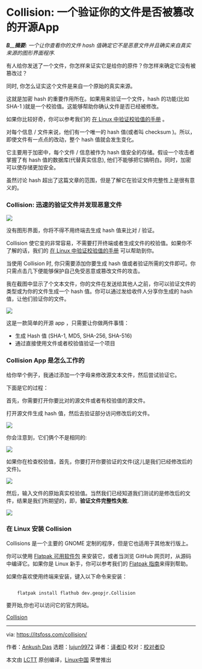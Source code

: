 [#]: subject: "Collision: An Open-Source App to Check if Your Files Were Tampered With"
[#]: via: "https://itsfoss.com/collision/"
[#]: author: "Ankush Das https://itsfoss.com/author/ankush/"
[#]: collector: "lujun9972"
[#]: translator: "hwlife"
[#]: reviewer: " "
[#]: publisher: " "
[#]: url: " "

Collision: 一个验证你的文件是否被篡改的开源App
======

_**B**__**摘要:** 一个让你查看你的文件 hash 值确定它不是恶意文件并且确实来自真实来源的图形界面程序._


有人给你发送了一个文件，你怎样来证实它是给你的原件？你怎样来确定它没有被篡改过？


同时, 你怎么证实这个文件是来自一个原始的真实来源。

这就是加密 hash 的重要作用所在。如果用来验证一个文件，hash 的功能(比如 SHA-1 )就是一个校验值。这能够帮助你确认文件是否已经被修改。


如果你比较好奇，你可以参考我们的 [在 Linux 中验证校验值的手册][1] 。 

对每个信息 / 文件来说，他们有一个唯一的 hash 值(或者叫 checksum )。所以，即使文件有一点点的改动，整个 hash 值就会发生变化。

它主要用于加密中，每个文件 / 信息被作为 hash 值安全的存储。假设一个攻击者掌握了有 hash 值的数据库(代替真实信息), 他们不能够把它搞明白。同时，加密可以使存储更加安全。

虽然讨论 hash 超出了这篇文章的范围，但是了解它在验证文件完整性上是很有意义的。

### Collision:  迅速的验证文件并发现恶意文件

![][2]

没有图形界面，你将不得不用终端去生成 hash 值来比对 / 验证。

Collision 使它变的非常容易，不需要打开终端或者生成文件的校验值。如果你不了解的话，我们的 [在 Linux 中验证校验值的手册][1] 可以帮助到你。 

当使用 Collision 时, 你只需要添加你要生成 hash 值或者验证所需的文件即可。你只需点击几下便能够保护自己免受恶意或篡改文件的攻击。

我在截图中显示了个文本文件，你的文件在发送给其他人之前，你可以验证文件的类型或为你的文件生成一个 hash 值。你可以通过发给收件人分享你生成的 hash 值，让他们验证你的文件。


![][3]

这是一款简单的开源 app ，只需要让你做两件事情：

  * 生成 Hash 值 (SHA-1, MD5, SHA-256, SHA-516)
  * 通过直接使用文件或者校验值验证一个项目



### Collision App 是怎么工作的

给你举个例子，我通过添加一个字母来修改源文本文件，然后尝试验证它。

下面是它的过程：

首先，你需要打开你要比对的源文件或者有校验值的源文件。

打开源文件生成 hash 值，然后去验证部分访问修改后的文件。


![][4]

你会注意到，它们俩个不是相同的:

![][5]

如果你在检查校验值，首先，你要打开你要验证的文件(这儿是我们已经修改后的文件)。

![][6]

然后，输入文件的原始真实校验值。当然我们已经知道我们测试的是修改后的文件，结果是我们所期望的，即，**验证文件完整性失败**.

![][7]

### 在 Linux 安装 Collision

Collisions 是一个主要的 GNOME 定制的程序，但是它也适用于其他发行版上。

你可以使用 [Flatpak 可用软件包][8] 来安装它，或者当浏览 GitHub 网页时，从源码中编译它。如果你是 Linux 新手，你可以参考我们的 [Flatpak 指南][9]来得到帮助。

如果你喜欢使用终端来安装，键入以下命令来安装：

```

    flatpak install flathub dev.geopjr.Collision

```

要开始,你也可以访问它的官方网站。 

[Collision][10]

--------------------------------------------------------------------------------

via: https://itsfoss.com/collision/

作者：[Ankush Das][a]
选题：[lujun9972][b]
译者：[译者ID](https://github.com/译者ID)
校对：[校对者ID](https://github.com/校对者ID)

本文由 [LCTT](https://github.com/LCTT/TranslateProject) 原创编译，[Linux中国](https://linux.cn/) 荣誉推出

[a]: https://itsfoss.com/author/ankush/
[b]: https://github.com/lujun9972
[1]: https://itsfoss.com/checksum-tools-guide-linux/
[2]: https://i0.wp.com/itsfoss.com/wp-content/uploads/2022/04/collission-verify-true.png?resize=800%2C617&ssl=1
[3]: https://i0.wp.com/itsfoss.com/wp-content/uploads/2022/04/collision-hash-values.png?resize=800%2C617&ssl=1
[4]: https://i0.wp.com/itsfoss.com/wp-content/uploads/2022/04/collision-file-open.png?resize=800%2C328&ssl=1
[5]: https://i0.wp.com/itsfoss.com/wp-content/uploads/2022/04/collision-file-check.png?resize=800%2C620&ssl=1
[6]: https://i0.wp.com/itsfoss.com/wp-content/uploads/2022/04/collision-file-verify.png?resize=800%2C373&ssl=1
[7]: https://i0.wp.com/itsfoss.com/wp-content/uploads/2022/04/collision-input-checksum.png?resize=800%2C626&ssl=1
[8]: https://flathub.org/apps/details/dev.geopjr.Collision
[9]: https://itsfoss.com/flatpak-guide/
[10]: https://collision.geopjr.dev/
